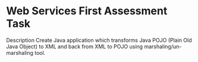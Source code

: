 # Web Services First Assessment Task
Description
Create Java application which transforms Java POJO (Plain Old Java Object) to XML and back from XML to
POJO using marshaling/un-marshaling tool.
